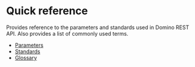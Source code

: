 # Quick reference

Provides reference to the parameters and standards used in Domino REST API. Also provides a list of commonly used terms.

- [Parameters](parameters.md)
- [Standards](standards.md)
- [Glossary](glossary.md)
